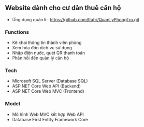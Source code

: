 ## Website dành cho cư dân thuê căn hộ 
 
- Ứng dụng quản lí : https://github.com/Itatri/QuanLyPhongTro.git

### Functions
- Kê khai thông tin thành viên phòng
- Xem hóa đơn dịch vụ sử dụng
- Nhập điện nước, quét QR thanh toán
- Phản hồi đến quản lý căn hộ 


### Tech

- Microsoft SQL Server (Database SQL)
- ASP.NET Core Web API (Backend)
- ASP.NET Core Web MVC (Frontend)

### Model 
- Mô hình Web MVC kết hợp Web API
- Database First Entity Framework Core



